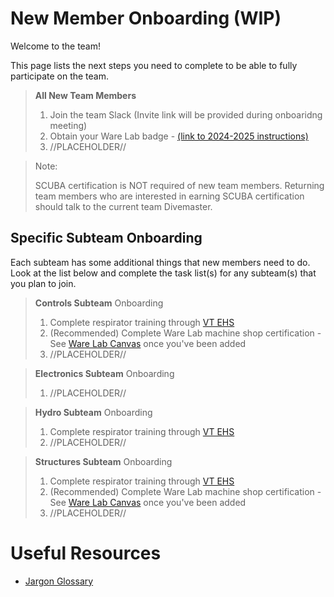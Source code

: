 # New Member Onboarding (WIP)
Welcome to the team!

This page lists the next steps you need to complete to be able to fully participate on the team.

>**All New Team Members**
>1. Join the team Slack (Invite link will be provided during onboaridng meeting)
>2. Obtain your Ware Lab badge - [(link to 2024-2025 instructions)](Obtaining_your_WL_badge_2024-25.pdf)
>3. //PLACEHOLDER//

> Note: 
>
>SCUBA certification is NOT required of new team members.
> Returning team members who are interested in earning SCUBA certification should talk to the current team Divemaster.


## Specific Subteam Onboarding
Each subteam has some additional things that new members need to do. Look at the list below and complete the task list(s) for any subteam(s) that you plan to join.  

>**Controls Subteam** Onboarding
>1. Complete respirator training through [VT EHS](https://ehss.vt.edu/detail_pages/training_details.php?training_id=1694)
>2. (Recommended) Complete Ware Lab machine shop certification - See [Ware Lab Canvas](https://canvas.vt.edu/courses/35699/files/folder/Policy%20Manuals) once you've been added
>3. //PLACEHOLDER//


>**Electronics Subteam** Onboarding
>1. //PLACEHOLDER//


>**Hydro Subteam** Onboarding
>1. Complete respirator training through [VT EHS](https://ehss.vt.edu/detail_pages/training_details.php?training_id=1694)
>2. //PLACEHOLDER//


>**Structures Subteam** Onboarding
>1. Complete respirator training through [VT EHS](https://ehss.vt.edu/detail_pages/training_details.php?training_id=1694)
>2. (Recommended) Complete Ware Lab machine shop certification - See [Ware Lab Canvas](https://canvas.vt.edu/courses/35699/files/folder/Policy%20Manuals) once you've been added
>3. //PLACEHOLDER//


# Useful Resources
- [Jargon Glossary](jargon-glossary.md)